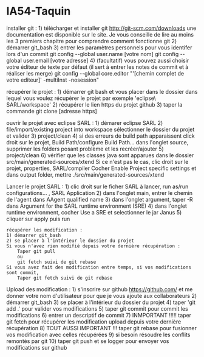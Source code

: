 # IA54-Taquin

installer git : 
	1) télécharger et installer git http://git-scm.com/downloads 
		une documentation est disponible sur le site.
		Je vous conseille de lire au moins les 3 premiers chapitre pour comprendre comment fonctionne git
	2) démarrer git_bash
	3) entrer les paramètres personnels pour vous identifer lors d'un commit
		git config --global user.name [votre nom]
		git config --global user.email [votre adresse]
	4) (facultatif) vous pouvez aussi choisir votre éditeur de texte par défaut (il sert à entrer les notes de commit et à réaliser les merge)
		git config --global core.editor "'[chemin complet de votre editeur]' -multiInst -nosession"

récupérer le projet : 
	1) démarrer git bash et vous placer dans le dossier dans lequel vous voulez récupérer le projet
		par exemple 'eclipse\ SARL/workspace'
	2) récupérer le lien https du projet github
	3) taper la commande git clone [adresse https]

ouvrir le projet avec eclipse SARL : 
	1) démarer eclipse SARL
	2) file/import/existing project into workspace
		sélectionner le dossier du projet et valider
	3) project/clean
	4) si des erreurs de build path apparaissent
		click droit sur le projet, Build Path/configure Build Path...
		dans l'onglet source, supprimer les folders posant problème et les recréer/ajouter
	5) project/clean
	6) vérifier que les classes java sont apparues dans le dossier src/main/generated-sources/xtend
		Si ce n'est pas le cas, clic droit sur le projet, properties, SARL/compiler
			Cocher Enable Project specific settings et dans output folder, mettre ./src/main/generated-sources/xtend
	
Lancer le projet SARL : 
	1) clic droit sur le ficher SARL à lancer, run as/run configurations... , SARL Application
	2) dans l'onglet main, entrer le chemin de l'agent dans AAgent qualified name
	3) dans l'onglet argument, taper -R dans Argument for the SARL runtime environment (SRE)
	4) dans l'onglet runtime environment, cocher Use a SRE et selectionner le jar Janus
	5) cliquer sur apply puis run

	récupérer les modification : 
	1) démarrer git_bash
	2) se placer à l'intérieur le dossier du projet
	Si vous n'avez rien modifié depuis votre dernière récupération : 
		Taper git pull 
		ou 
		git fetch suivi de git rebase
	Si vous avez fait des modification entre temps, si vos modifications sont commit,
		Taper git fetch suivi de git rebase
		
Upload des modification : 
	1) s'inscrire sur github https://github.com/ et me donner votre nom d'utilisateur pour que je vous ajoute aux collaborateurs
	2) démarrer git_bash
	3) se placer à l'intérieur du dossier du projet
	4) taper 'git add .' pour valider vos modifications
	5) taper git commit pour commit les modifications
	6) entrer un descriptif de commit
	7) INMPORTANT !!!!! taper git fetch pour récupérer les modification upload depuis votre dernière récupération
	8) TOUT AUSSI IMPORTANT !!! taper git rebase pour fusionner vos modification avec celles récupérées
	9) si besoin résoudre les conflits remontés par git
	10) taper git push et se logger pour envoyer vos modifications sur github
